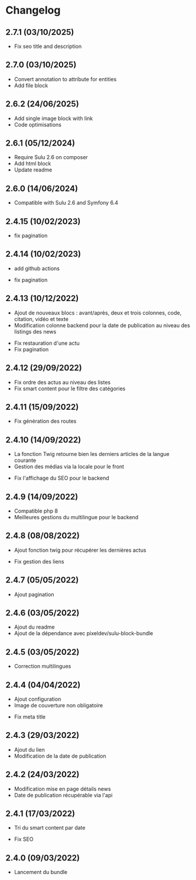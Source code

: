 # Changelog

## 2.7.1 (03/10/2025)

- Fix seo title and description

## 2.7.0 (03/10/2025)

+ Convert annotation to attribute for entities
+ Add file block

## 2.6.2 (24/06/2025)

+ Add single image block with link
+ Code optimisations

## 2.6.1 (05/12/2024)

+ Require Sulu 2.6 on composer
+ Add html block
+ Update readme

## 2.6.0 (14/06/2024)

+ Compatible with Sulu 2.6 and Symfony 6.4

## 2.4.15 (10/02/2023)

- fix pagination

## 2.4.14 (10/02/2023)

+ add github actions
- fix pagination

## 2.4.13 (10/12/2022)

+ Ajout de nouveaux blocs : avant/après, deux et trois colonnes, code, citation, vidéo et texte
+ Modification colonne backend pour la date de publication au niveau des listings des news
- Fix restauration d'une actu
- Fix pagination

## 2.4.12 (29/09/2022)

- Fix ordre des actus au niveau des listes
- Fix smart content pour le filtre des catégories

## 2.4.11 (15/09/2022)

- Fix génération des routes

## 2.4.10 (14/09/2022)

+ La fonction Twig retourne bien les derniers articles de la langue courante
+ Gestion des médias via la locale pour le front
- Fix l'affichage du SEO pour le backend

## 2.4.9 (14/09/2022)

+ Compatible php 8
+ Meilleures gestions du multilingue pour le backend

## 2.4.8 (08/08/2022)

+ Ajout fonction twig pour récupérer les dernières actus
- Fix gestion des liens

## 2.4.7 (05/05/2022)

+ Ajout pagination

## 2.4.6 (03/05/2022)

+ Ajout du readme
+ Ajout de la dépendance avec pixeldev/sulu-block-bundle

## 2.4.5 (03/05/2022)

- Correction multilingues

## 2.4.4 (04/04/2022)

+ Ajout configuration
+ Image de couverture non obligatoire
- Fix meta title

## 2.4.3 (29/03/2022)

+ Ajout du lien
+ Modification de la date de publication

## 2.4.2 (24/03/2022)

+ Modification mise en page détails news
+ Date de publication récupérable via l'api

## 2.4.1 (17/03/2022)

+ Tri du smart content par date
- Fix SEO

## 2.4.0 (09/03/2022)

+ Lancement du bundle